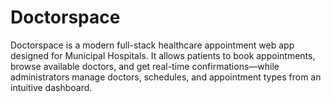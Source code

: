 # Doctorspace
Doctorspace is a modern full-stack healthcare appointment web app designed for Municipal Hospitals. It allows patients to book appointments, browse available doctors, and get real-time confirmations—while administrators manage doctors, schedules, and appointment types from an intuitive dashboard.
